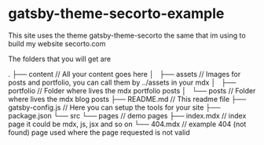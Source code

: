 # gatsby-theme-secorto-example

This site uses the theme gatsby-theme-secorto the same that im using to build my website secorto.com

The folders that you will get are

.
├── content               // All your content goes here
│   ├── assets            // Images for posts and portfolio, you can call them by ../assets in your mdx
│   ├── portfolio         // Folder where lives the mdx portfolio posts
│   └── posts             // Folder where lives the mdx blog posts
├── README.md             // This readme file
├── gatsby-config.js      // Here you can setup the tools for your site
├── package.json
└── src
    └── pages             // demo pages
        ├── index.mdx     // index page it could be mdx, js, jsx and so on
        └── 404.mdx       // example 404 (not found) page used where the page requested is not valid
